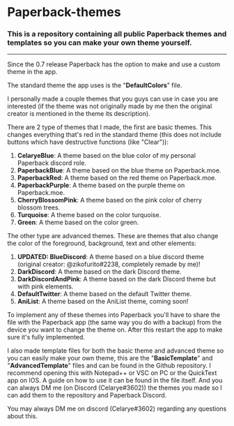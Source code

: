 # Paperback-themes
### This is a repository containing all public Paperback themes and templates so you can make your own theme yourself.

---

Since the 0.7 release Paperback has the option to make and use a custom theme in the app.

The standard theme the app uses is the "**DefaultColors**" file.

I personally made a couple themes that you guys can use in case you are interested (if the theme was not originally made by me then the original creator is mentioned in the theme its description).

There are 2 type of themes that I made, the first are basic themes.
This changes everything that's red in the standard theme (this does not include buttons which have destructive functions (like "Clear")):

1) **CelaryeBlue**: A theme based on the blue color of my personal Paperback discord role.
2) **PaperbackBlue**: A theme based on the blue theme on Paperback.moe.
3) **PaperbackRed**: A theme based on the red theme on Paperback.moe.
4) **PaperbackPurple**: A theme based on the purple theme on Paperback.moe.
5) **CherryBlossomPink**: A theme based on the pink color of cherry blossom trees.
6) **Turquoise**: A theme based on the color turquoise.
7) **Green**: A theme based on the color green.

The other type are advanced themes.
These are themes that also change the color of the foreground, background, text and other elements:

1) **UPDATED: BlueDiscord**: A theme based on a blue discord theme (original creator: @zikofurito#2238, completely remade by me)!
2) **DarkDiscord**: A theme based on the dark Discord theme.
3) **DarkDiscordAndPink**: A theme based on the dark Discord theme but with pink elements.
4) **DefaultTwitter**: A theme based on the default Twitter theme.
5) **AniList**: A theme based on the AniList theme, coming soon!


To implement any of these themes into Paperback you'll have to share the file with the Paperback app (the same way you do with a backup) from the device you want to change the theme on. After this restart the app to make sure it's fully implemented.

I also made template files for both the basic theme and advanced theme so you can easily make your own theme, this are the "**BasicTemplate**" and "**AdvancedTemplate**" files and can be found in the Github repository. I recommend opening this with Notepad++ or VSC on PC or the QuickText app on IOS. A guide on how to use it can be found in the file itself. And you can always DM me (on Discord (Celarye#3602)) the themes you made so I can add them to the repository and Paperback Discord.

You may always DM me on discord (Celarye#3602) regarding any questions about this.